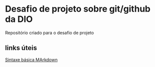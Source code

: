 # Desafio de projeto sobre git/github da DIO
Repositório criado para o desafio de projeto

## links úteis
[Sintaxe básica MArkdown](https://www.markdownguide.org/basic-syntax/)
